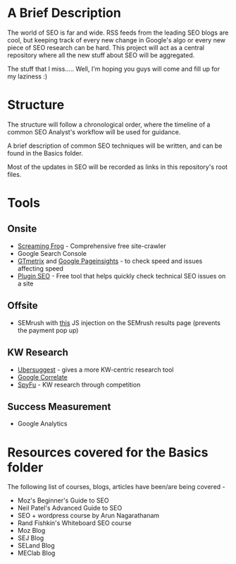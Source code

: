 # A Brief Description
The world of SEO is far and wide. RSS feeds from the leading SEO blogs are cool, but keeping track of every new change in Google's algo or every new piece of SEO research can be hard. This project will act as a central repository where all the new stuff about SEO will be aggregated.

The stuff that I miss..... Well, I'm hoping you guys will come and fill up for my laziness :)

# Structure
The structure will follow a chronological order, where the timeline of a common SEO Analyst's workflow will be used for guidance. 

A brief description of common SEO techniques will be written, and can be found in the Basics folder.

Most of the updates in SEO will be recorded as links in this repository's root files.

# Tools
## Onsite
* [Screaming Frog](https://www.screamingfrog.co.uk/seo-spider/) - Comprehensive free site-crawler
* Google Search Console
* [GTmetrix](https://gtmetrix.com/) and [Google Pageinsights](https://developers.google.com/speed/pagespeed/insights/) - to check speed and issues affecting speed
* [Plugin SEO](https://www.pluginseo.com/) - Free tool that helps quickly check technical SEO issues on a site

## Offsite
* SEMrush with [this]() JS injection on the SEMrush results page (prevents the payment pop up)

## KW Research
* [Ubersuggest](https://neilpatel.com/ubersuggest/) - gives a more KW-centric research tool
* [Google Correlate](https://www.google.com/trends/correlate)
* [SpyFu](https://www.spyfu.com) - KW research through competition 

## Success Measurement
* Google Analytics

# Resources covered for the Basics folder
The following list of courses, blogs, articles have been/are being covered - 

* Moz's Beginner's Guide to SEO
* Neil Patel's Advanced Guide to SEO
* SEO + wordpress course by Arun Nagarathanam
* Rand Fishkin's Whiteboard SEO course
* Moz Blog
* SEJ Blog
* SELand Blog
* MEClab Blog